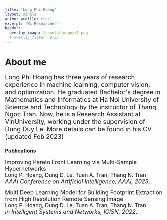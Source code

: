 ```yaml
---
title: 'Long Phi Hoang'
layout: single
author_profile: true
excerpt: 'ML Researcher'
header:
  overlay_image: /assets/images/1.png
  # overlay_filter: 0.35
---
```


# About me

<span style="font-size:20px;">Long Phi Hoang has three years of research experience in machine learning, computer vision, and optimization. He graduated Bachelor's degree in Mathematics and Informatics at Ha Noi University of Science and Technology by the instructor of <a href="https://scholar.google.com/citations?user=65LF4RQAAAAJ&hl=vi" style="text-decoration:none">Thang Ngoc Tran</a>. Now, he is a Research Assistant at VinUniversity, working under the supervision of <a href="https://andrew-dungle.github.io/" style="text-decoration:none">Dung Duy Le</a>. More details can be found in his <a href="/assets/images/CV.pdf" style="text-decoration:none">CV</a> (updated Feb 2023)</span>


### Publications


<a href="https://arxiv.org/abs/2212.01130" style="font-size:18px; text-decoration:none">Improving Pareto Front Learning via Multi-Sample Hypernetworks</a><br>
<span style="font-size:17px;"> Long P. Hoang, Dung D. Le, Tuan A. Tran, Thang N. Tran </span><br>
<span style="font-size:18px;"> _AAAI Conference on Artificial Intelligence, AAAI, 2023_.</span><br>
<!-- --- -->

<a href="https://link.springer.com/chapter/10.1007/978-981-19-3394-3_29" style="font-size:18px; text-decoration:none">Multi Deep Learning Model for Building Footprint Extraction from High Resolution Remote Sensing Image</a><br>
<span style="font-size:17px;"> Long P. Hoang, Dung D. Le, Tuan A. Tran, Thang N. Tran </span><br>
<span style="font-size:18px;"> _In Intelligent Systems and Networks, ICISN, 2022_.</span><br>
<!-- --- -->
